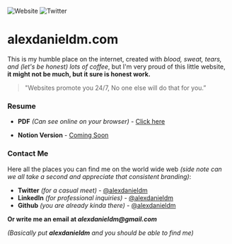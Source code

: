 ![Website](https://img.shields.io/website?down_color=red&down_message=Offline&up_color=green&up_message=Online&url=http%3A%2F%2Falexdanieldm.com%2F) ![Twitter](https://img.shields.io/twitter/url?style=social&url=https%3A%2F%2Fgithub.com%2Falexdanieldm%2Falexdanieldm.com)
# alexdanieldm.com
This is my humble place on the internet, created with _blood, sweat, tears, and (let's be honest) lots of coffee_, but I'm very proud of this little website, **it might not be much, but it sure is honest work.**

> "Websites promote you 24/7, No one else will do that for you.”
### Resume

* **PDF** _(Can see online on your browser)_ - [Click here](https://github.com/alexdanieldm/alexdanieldm.com/blob/master/docs/resume.pdf)

* **Notion Version** - [Coming Soon]()
### Contact Me
Here all the places you can find me on the world wide web _(side note can we all take a second and appreciate that consistent branding)_:

* **Twitter** _(for a casual meet)_ - [@alexdanieldm](https://twitter.com/alexdanieldm)
* **LinkedIn** _(for professional inquiries)_ - [@alexdanieldm](https://www.linkedin.com/in/alexdanieldm/)
* **Github** _(you are already kinda there)_ - [@alexdanieldm]()

**Or write me an email at _alexdanieldm@gmail.com_**

_(Basically put **_alexdanieldm_** and you should be able to find me)_